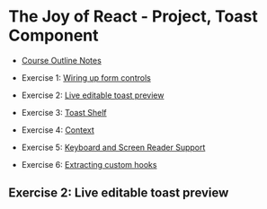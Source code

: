 # The Joy of React - Project, Toast Component

- [Course Outline Notes](course-notes.md)

- Exercise 1: [Wiring up form controls](./exercise-1-wiring-up.md)
- Exercise 2: [Live editable toast preview](./exercise-2-toast-preview.md)
- Exercise 3: [Toast Shelf](./exercise-3-toast-shelf.md)
- Exercise 4: [Context](./exercise-4-context.md)
- Exercise 5: [Keyboard and Screen Reader Support](./exercise-5-keyboard-screen-reader.md)
- Exercise 6: [Extracting custom hooks](./exercise-6-custom-hooks.md)

## Exercise 2: Live editable toast preview
